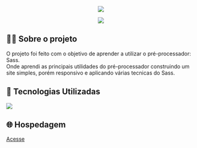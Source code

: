 <p align="center">
  <img src="to_readme_sass.gif">
</p>


<p align="center">
  <img src="to_readme_sass2.gif">
</p>

<h2>👨‍💻 Sobre o projeto</h2>

<p>
  O projeto foi feito com o objetivo de aprender a utilizar o pré-processador: Sass.<br>
  Onde aprendi as principais utilidades do pré-processador construindo um site simples, porém responsivo e aplicando várias tecnicas do Sass.<br>
  
</p>

<h2>🚀 Tecnologias Utilizadas</h2>
<div align="left">
  <img src="https://skillicons.dev/icons?i=html,css,sass,vscode"></img>
</div>


<h2>🌐 Hospedagem</h2>

<a href="https://projeto-sass.netlify.app/">Acesse</a>

